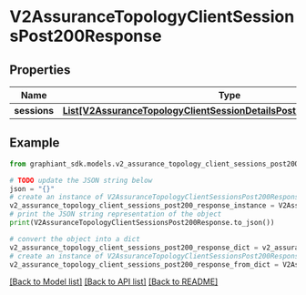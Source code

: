 # V2AssuranceTopologyClientSessionsPost200Response


## Properties

Name | Type | Description | Notes
------------ | ------------- | ------------- | -------------
**sessions** | [**List[V2AssuranceTopologyClientSessionDetailsPost200ResponseSession]**](V2AssuranceTopologyClientSessionDetailsPost200ResponseSession.md) |  | [optional] 

## Example

```python
from graphiant_sdk.models.v2_assurance_topology_client_sessions_post200_response import V2AssuranceTopologyClientSessionsPost200Response

# TODO update the JSON string below
json = "{}"
# create an instance of V2AssuranceTopologyClientSessionsPost200Response from a JSON string
v2_assurance_topology_client_sessions_post200_response_instance = V2AssuranceTopologyClientSessionsPost200Response.from_json(json)
# print the JSON string representation of the object
print(V2AssuranceTopologyClientSessionsPost200Response.to_json())

# convert the object into a dict
v2_assurance_topology_client_sessions_post200_response_dict = v2_assurance_topology_client_sessions_post200_response_instance.to_dict()
# create an instance of V2AssuranceTopologyClientSessionsPost200Response from a dict
v2_assurance_topology_client_sessions_post200_response_from_dict = V2AssuranceTopologyClientSessionsPost200Response.from_dict(v2_assurance_topology_client_sessions_post200_response_dict)
```
[[Back to Model list]](../README.md#documentation-for-models) [[Back to API list]](../README.md#documentation-for-api-endpoints) [[Back to README]](../README.md)



